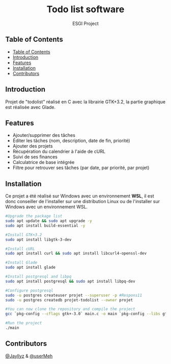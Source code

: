 <h1 align="center"> Todo list software </h1>

<p align="center">
  ESGI Project
</p>

<!-- START doctoc generated TOC please keep comment here to allow auto update -->
<!-- DON'T EDIT THIS SECTION, INSTEAD RE-RUN doctoc TO UPDATE -->

## Table of Contents

- [Table of Contents](#table-of-contents)
- [Introduction](#introduction)
- [Features](#features)
- [Installation](#installation)
- [Contributors](#contributors)

<!-- END doctoc generated TOC please keep comment here to allow auto update -->

## Introduction

Projet de "todolist" réalisé en C avec la librairie GTK+3.2, la partie graphique est réalisée avec Glade.

## Features

- Ajouter/supprimer des tâches
- Éditer les tâches (nom, description, date de fin, priorité)
- Ajouter des projets
- Récupération du calendrier à l'aide de cURL
- Suivi de ses finances
- Calculatrice de base intégrée
- Filtre pour retrouver ses tâches (par date, par priorité, par projet)

## Installation

Ce projet a été réalisé sur Windows avec un environnement **WSL**, il est donc conseiller de l'installer sur une distribution Linux ou de l'installer sur Windows avec un environnement WSL.

```bash
#Upgrade the package list
sudo apt update && sudo apt upgrade -y
sudo apt install build-essential -y

#Install GTK+3.2
sudo apt install libgtk-3-dev

#Install cURL
sudo apt install curl && sudo apt install libcurl4-openssl-dev

#Install Glade
sudo apt install glade

#Install postgresql and libpq
sudo apt install postgresql && sudo apt install libpq-dev

#Configure postgresql
sudo -u postgres createuser projet --superuser -p #Respons11
sudo -u postgres createdb projet-todolist --owner projet

#You can now clone the repository and compile the project
gcc `pkg-config --cflags gtk+-3.0` main.c -o main `pkg-config --libs gtk+-3.0` -rdynamic -I/usr/include/postgresql -lpq -lcurl -Wall

#Run the project
./main
```

## Contributors

[@Jayllyz](https://github.com/Jayllyz) & [@userMeh](https://github.com/userMeh)
